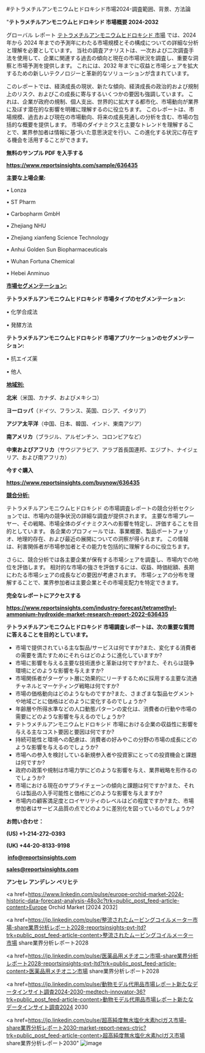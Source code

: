 #テトラメチルアンモニウムヒドロキシド市場2024-調査範囲、背景、方法論

"<strong>テトラメチルアンモニウムヒドロキシド 市場概要 2024-2032</strong>

グローバル レポート <a href=https://www.reportsinsights.com/sample/636435>テトラメチルアンモニウムヒドロキシド 市場</a> では、2024 年から 2024 年までの予測年にわたる市場規模とその構成についての詳細な分析と理解を必要としています。 当社の調査アナリストは、一次および二次調査手法を使用して、企業に関連する過去の傾向と現在の市場状況を調査し、重要な洞察と市場予測を提供します。 これには、2032 年までに収益と市場シェアを拡大​​するための新しいテクノロジーと革新的なソリューションが含まれています。

このレポートでは、経済成長の現状、新たな傾向、経済成長の政治的および規制上のリスク、およびこの成長に寄与するいくつかの要因も強調しています。 これは、企業が政府の規制、個人支出、世界的に拡大する都市化、市場動向が業界に及ぼす潜在的な影響を明確に理解するのに役立ちます。 このレポートは、市場規模、過去および現在の市場動向、将来の成長見通しの分析を含む、市場の包括的な概要を提供します。 市場のダイナミクスと主要なトレンドを理解することで、業界参加者は情報に基づいた意思決定を行い、この進化する状況に存在する機会を活用することができます。

<strong><b>無料のサンプル PDF を入手する</b></strong>

<a href=https://www.reportsinsights.com/sample/636435><strong><u>https://www.reportsinsights.com/sample/636435</u></strong></a>

<strong>主要な上場企業:</strong>

• Lonza

• ST Pharm

• Carbopharm GmbH

• Zhejiang NHU

• Zhejiang xianfeng Science Technology

• Anhui Golden Sun Biopharmaceuticals

• Wuhan Fortuna Chemical

• Hebei Anminuo

<strong><u>市場セグメンテーション</u></strong><strong><u>:</u></strong>

<strong>テトラメチルアンモニウムヒドロキシド 市場タイプのセグメンテーション:</strong>

• 化学合成法

• 発酵方法

<strong>テトラメチルアンモニウムヒドロキシド 市場アプリケーションのセグメンテーション:</strong>

• 抗エイズ薬

• 他人

<strong><u>地域別</u></strong><strong><u>:</u></strong>

<strong>北米</strong>（米国、カナダ、およびメキシコ）

<strong>ヨーロッパ</strong>（ドイツ、フランス、英国、ロシア、イタリア）

<strong>アジア太平洋</strong>（中国、日本、韓国、インド、東南アジア）

<strong>南アメリカ</strong>（ブラジル、アルゼンチン、コロンビアなど）

<strong>中東およびアフリカ</strong>（サウジアラビア、アラブ首長国連邦、エジプト、ナイジェリア、および南アフリカ）

<strong>今すぐ購入</strong>

<a href=https://www.reportsinsights.com/buynow/636435><strong><u>https://www.reportsinsights.com/buynow/636435</u></strong></a>

<strong><u>競合分析:</u></strong>

テトラメチルアンモニウムヒドロキシド の市場調査レポートの競合分析セクションでは、市場内の競争状況の詳細な調査が提供されます。 主要な市場プレーヤー、その戦略、市場全体のダイナミクスへの影響を特定し、評価することを目的としています。 各企業のプロフィールでは、事業概要、製品ポートフォリオ、地理的存在、および最近の展開についての洞察が得られます。 この情報は、利害関係者が市場参加者とその能力を包括的に理解するのに役立ちます。

さらに、競合分析では各主要企業が保有する市場シェアを調査し、市場内での地位を評価します。 相対的な市場の強さを評価するには、収益、時価総額、長期にわたる市場シェアの成長などの要因が考慮されます。 市場シェアの分布を理解することで、業界参加者は主要企業とその市場支配力を特定できます。

<strong>完全なレポートにアクセスする</strong>

<a href=https://www.reportsinsights.com/industry-forecast/tetramethyl-ammonium-hydroxide-market-research-report-2022-636435><strong><u><b>https://www.reportsinsights.com/industry-forecast/tetramethyl-ammonium-hydroxide-market-research-report-2022-636435</b></u></strong></a>

<strong><b>テトラメチルアンモニウムヒドロキシド 市場調査レポートは、次の重要な質問に答えることを目的としています。</b></strong>
<ul>
  <li>市場で提供されている主な製品/サービスは何ですか?また、変化する消費者の需要を満たすためにそれらはどのように進化していますか?</li>
  <li>市場に影響を与える主要な技術進歩と革新は何ですか?また、それらは競争環境にどのような影響を与えますか?</li>
  <li>市場関係者がターゲット層に効果的にリーチするために採用する主要な流通チャネルとマーケティング戦略は何ですか?</li>
  <li>市場の価格動向はどのようなものですか?また、さまざまな製品セグメントや地域ごとに価格はどのように変化するのでしょうか?</li>
  <li>年齢層や所得水準などの人口動態パターンの変化は、消費者の行動や市場の需要にどのような影響を与えるのでしょうか?</li>
  <li>テトラメチルアンモニウムヒドロキシド 市場における企業の収益性に影響を与える主なコスト要因と要因は何ですか?</li>
  <li>持続可能性と環境への配慮は、消費者の好みやこの分野の市場の成長にどのような影響を与えるのでしょうか?</li>
  <li>市場への参入を検討している新規参入者や投資家にとっての投資機会と課題は何ですか?</li>
  <li>政府の政策や規制は市場力学にどのような影響を与え、業界戦略を形作るのでしょうか?</li>
  <li>市場における現在のサプライチェーンの傾向と課題は何ですか?また、それらは製品の入手可能性と価格にどのような影響を与えますか?</li>
  <li>市場内の顧客満足度とロイヤリティのレベルはどの程度ですか?また、市場参加者はサービス品質の点でどのように差別化を図っているのでしょうか?</li>
</ul>
<strong>お問い合わせ：</strong>

<strong>(US) +1-214-272-0393</strong>

<strong>(UK) +44-20-8133-9198</strong>

<strong> </strong><a href=info@reportsinsights.com><strong><u>info@reportsinsights.com</u></strong></a>

<a href=sales@reportsinsights.com><strong><u>sales@reportsinsights.com</u></strong></a>

<strong>アンセレ アンデレン ベリヒテ</strong>

<a href=https://www.linkedin.com/pulse/europe-orchid-market-2024-historic-data-forecast-analysis-48o3c?trk=public_post_feed-article-content>Europe Orchid Market [2024 2032]</a>

<a href=https://jp.linkedin.com/pulse/整流されたムービングコイルメーター市場-share業界分析レポート2028-reportsinsights-pvt-ltd?trk=public_post_feed-article-content>整流されたムービングコイルメーター市場 share業界分析レポート2028</a>

<a href=https://jp.linkedin.com/pulse/医薬品用メチオニン市場-share業界分析レポート2028-reportsinsights-pvt-ltd?trk=public_post_feed-article-content>医薬品用メチオニン市場 share業界分析レポート2028</a>

<a href=https://jp.linkedin.com/pulse/動物モデル代用品市場レポート新たなデータインサイト調査2024-2030-medtech-innovator-36?trk=public_post_feed-article-content>動物モデル代用品市場レポート新たなデータインサイト調査2024 2030</a>

<a href=https://jp.linkedin.com/pulse/超高純度無水塩化水素hclガス市場-share業界分析レポート2030-market-report-news-ctrjc?trk=public_post_feed-article-content>超高純度無水塩化水素hclガス市場 share業界分析レポート2030</a>"
![image](https://github.com/ahaan12367/RIMarket24/assets/158471582/2ce0db33-d927-4942-bbf7-5e24f608f5af)
